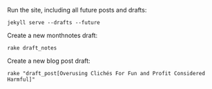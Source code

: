 Run the site, including all future posts and drafts:

```
jekyll serve --drafts --future
```

Create a new monthnotes draft:

```
rake draft_notes
```

Create a new blog post draft:

```
rake "draft_post[Overusing Clichés For Fun and Profit Considered Harmful]"
```
